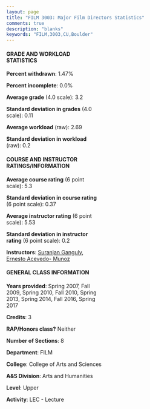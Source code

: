 ```yaml
---
layout: page
title: "FILM 3003: Major Film Directors Statistics"
comments: true
description: "blanks"
keywords: "FILM,3003,CU,Boulder"
---
```

<head>
<script src="https://ajax.googleapis.com/ajax/libs/jquery/2.1.3/jquery.min.js"></script>
<script src="https://dl.dropboxusercontent.com/s/pc42nxpaw1ea4o9/highcharts.js?dl=0"></script>
<!-- <script src="../assets/js/highcharts.js"></script> -->
<style type="text/css">@font-face {
	font-family: "Bebas Neue";
	src: url(https://www.filehosting.org/file/details/544349/BebasNeue Regular.otf) format("opentype");
	}
	h1.Bebas { 
		font-family: "Bebas Neue", Verdana, Tahoma;
	}
</style>
</head>
<body>
	<div id="container" style="float: right; width: 45%; height: 88%; margin-left: 2.5%; margin-right: 2.5%;"></div>
	<script language="JavaScript">
		$(document).ready(function() {
		var chart = {type: 'column'};
		var title = {text: 'Grade Distribution'};
		var xAxis = {categories: ['A','B','C','D','F'],crosshair: true};
		var yAxis = {min: 0,title: {text: 'Percentage'}};
		var tooltip = {headerFormat: '<center><b><span style="font-size:20px">{point.key}</span></b></center>',
		               pointFormat: '<td style="padding:0"><b>{point.y:.1f}%</b></td>',
		               footerFormat: '</table>',shared: true,useHTML: true};
		var plotOptions = {column: {pointPadding: 0.0,borderWidth: 0}};  
		var credits = {enabled: false};var series= [{name: 'Percent',data: [35.41,52.62,10.32,1.47,0.18,]}];
		var json = {};
		json.chart = chart;
		json.title = title;
		json.tooltip = tooltip;
		json.xAxis = xAxis;
		json.yAxis = yAxis;  
		json.series = series;
		json.plotOptions = plotOptions;  
		json.credits = credits;
		$('#container').highcharts(json);
	});
	</script>
</body>
			   
#### GRADE AND WORKLOAD STATISTICS

**Percent withdrawn**: 1.47%

**Percent incomplete**: 0.0%

**Average grade** (4.0 scale): 3.2

**Standard deviation in grades** (4.0 scale): 0.11

**Average workload** (raw): 2.69

**Standard deviation in workload** (raw): 0.2

#### COURSE AND INSTRUCTOR RATINGS/INFORMATION

**Average course rating** (6 point scale): 5.3

**Standard deviation in course rating** (6 point scale): 0.37

**Average instructor rating** (6 point scale): 5.53

**Standard deviation in instructor rating** (6 point scale): 0.2

**Instructors**: <a href='../../instructors/Suranjan_Ganguly'>Suranjan Ganguly</a>, <a href='../../instructors/Ernesto_Acevedo-_Munoz'>Ernesto Acevedo- Munoz</a>

#### GENERAL CLASS INFORMATION

**Years provided**: Spring 2007, Fall 2009, Spring 2010, Fall 2010, Spring 2013, Spring 2014, Fall 2016, Spring 2017

**Credits**: 3

**RAP/Honors class?** Neither

**Number of Sections**: 8

**Department**: FILM

**College**: College of Arts and Sciences

**A&S Division**: Arts and Humanities

**Level**: Upper

**Activity**: LEC - Lecture
